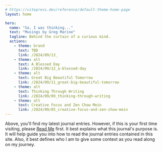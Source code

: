 ```yaml
---
# https://vitepress.dev/reference/default-theme-home-page
layout: home

hero:
  name: "So, I was thinking..."
  text: "Musings by Greg Marine"
  tagline: Behind the curtain of a curious mind.
  actions:
    - theme: brand
      text: TBD
      link: /2024/09/13_
    - theme: alt
      text: A Blessed Day
      link: /2024/09/12_a-blessed-day
    - theme: alt
      text: Great Big Beautiful Tomorrow
      link: /2024/09/11_great-big-beautiful-tomorrow
    - theme: alt
      text: Thinking Through Writing
      link: /2024/09/09_thinking-through-writing
    - theme: alt
      text: Creative Focus and Zen Chow Mein
      link: /2024/09/05_creative-focus-and-zen-chow-mein
---
```


Above, you'll find my latest journal entries. However, if this is your first time visiting, please [Read Me](read-me) first. It best explains what this journal's purpose is. It will help guide you into how to read the journal entries contained in this site. Also, it best defines who I am to give some context as you read along on my journey.